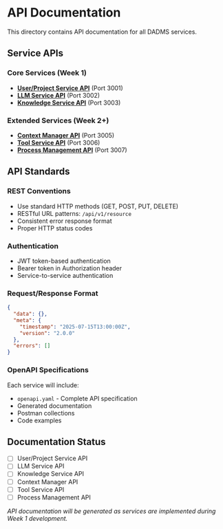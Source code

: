 # API Documentation

This directory contains API documentation for all DADMS services.

## Service APIs

### Core Services (Week 1)
- **[User/Project Service API](user-project-api.md)** (Port 3001)
- **[LLM Service API](llm-service-api.md)** (Port 3002)  
- **[Knowledge Service API](knowledge-service-api.md)** (Port 3003)

### Extended Services (Week 2+)
- **[Context Manager API](context-manager-api.md)** (Port 3005)
- **[Tool Service API](tool-service-api.md)** (Port 3006)
- **[Process Management API](process-management-api.md)** (Port 3007)

## API Standards

### REST Conventions
- Use standard HTTP methods (GET, POST, PUT, DELETE)
- RESTful URL patterns: `/api/v1/resource` 
- Consistent error response format
- Proper HTTP status codes

### Authentication
- JWT token-based authentication
- Bearer token in Authorization header
- Service-to-service authentication

### Request/Response Format
```json
{
  "data": {},
  "meta": {
    "timestamp": "2025-07-15T13:00:00Z",
    "version": "2.0.0"
  },
  "errors": []
}
```

### OpenAPI Specifications
Each service will include:
- `openapi.yaml` - Complete API specification
- Generated documentation
- Postman collections
- Code examples

## Documentation Status

- [ ] User/Project Service API
- [ ] LLM Service API  
- [ ] Knowledge Service API
- [ ] Context Manager API
- [ ] Tool Service API
- [ ] Process Management API

*API documentation will be generated as services are implemented during Week 1 development.*
